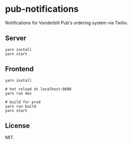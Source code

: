 # pub-notifications
Notifications for Vanderbilt Pub's ordering system via Twilio. 


## Server
```
yarn install
yarn start
```


## Frontend
```
yarn install

# hot reload at localhost:8080
yarn run dev 

# build for prod
yarn run build
yarn start
```

## License
MIT. 
